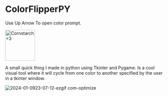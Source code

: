 # ColorFlipperPY

Use Up Arrow To open color prompt.

<img src="https://github.com/Kingerthanu/ColorFlipperPY/assets/76754592/c9fe86b1-ff04-41e9-b076-3c5480dc3ab4" alt="Cornstarch <3" width="95" height="99">

A small quick thing I made in python using Tkinter and Pygame. Is a cool visual tool where it will cycle from one color to another specified by the user in a tkinter window.

![2024-01-0923-07-12-ezgif com-optimize](https://github.com/Kingerthanu/ColorFlipperPY/assets/76754592/1b24ba8b-e8b5-487d-a43e-921af80dbb4a)
